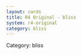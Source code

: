 ```yaml
---
layout: cards
title: R4 Original - bliss
system: r4-original
category: bliss
---
```

<div class="alert alert-secondary mb-4"><span class="i18n innerHTML-category">Category: </span><span class="i18n innerHTML-cat-bliss">bliss</span></div>
